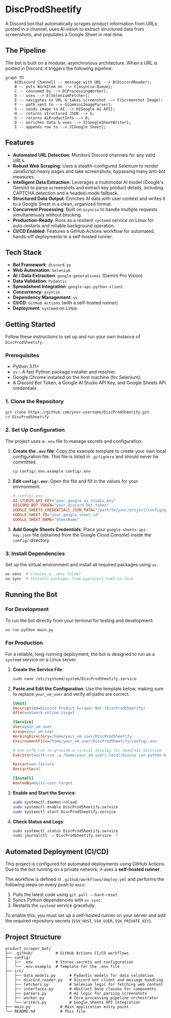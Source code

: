 # DiscProdSheetify

A Discord bot that automatically scrapes product information from URLs posted in a channel, uses AI vision to extract structured data from screenshots, and populates a Google Sheet in real-time.

## The Pipeline

The bot is built on a modular, asynchronous architecture. When a URL is posted in Discord, it triggers the following pipeline:

```mermaid
graph TD
    A[Discord Channel] -- message with URL --> B(DiscordReader);
    B -- puts WorkItem on --> C{asyncio.Queue};
    C -- consumed by --> D[ProcessingWorker];
    D -- uses --> E[SeleniumFetcher];
    E -- navigates to URL & takes screenshot --> F(Screenshot Image);
    F -- path sent to --> G[GeminiImageParser];
    G -- sends image to AI --> H{Google AI API};
    H -- returns structured JSON --> G;
    G -- returns AiProductInfo --> D;
    D -- enriches data & uses --> I[GoogleSheetWriter];
    I -- appends row to --> J[Google Sheet];
```

## Features

- **Automated URL Detection**: Monitors Discord channels for any valid URLs.
- **Robust Web Scraping**: Uses a stealth-configured Selenium to render JavaScript-heavy pages and take screenshots, bypassing many anti-bot measures.
- **Intelligent Data Extraction**: Leverages a multimodal AI model (Google's Gemini) to parse screenshots and extract key product details, including CAPTCHA detection and a headed-mode fallback.
- **Structured Data Output**: Enriches AI data with user context and writes it to a Google Sheet in a clean, organized format.
- **Concurrent Processing**: Built on `asyncio` to handle multiple requests simultaneously without blocking.
- **Production-Ready**: Runs as a resilient `systemd` service on Linux for auto-restarts and reliable background operation.
- **CI/CD Enabled**: Features a GitHub Actions workflow for automated, hands-off deployments to a self-hosted runner.

## Tech Stack

- **Bot Framework**: `discord.py`
- **Web Automation**: `Selenium`
- **AI / Data Extraction**: `google-generativeai` (Gemini Pro Vision)
- **Data Validation**: `Pydantic`
- **Spreadsheet Integration**: `google-api-python-client`
- **Concurrency**: `asyncio`
- **Dependency Management**: `uv`
- **CI/CD**: `GitHub Actions` (with a self-hosted runner)
- **Deployment**: `systemd` on Linux

## Getting Started

Follow these instructions to set up and run your own instance of `DiscProdSheetify`.

### Prerequisites

- Python 3.11+
- `uv` - A fast Python package installer and resolver.
- Google Chrome installed on the host machine (for Selenium).
- A Discord Bot Token, a Google AI Studio API Key, and Google Sheets API credentials.

### 1. Clone the Repository

```bash
git clone https://github.com/your-username/DiscProdSheetify.git
cd DiscProdSheetify
```

### 2. Set Up Configuration

The project uses a `.env` file to manage secrets and configuration.

1.  **Create the `.env` file**: Copy the example template to create your own local configuration file. This file is listed in `.gitignore` and should never be committed.
    ```bash
    cp config/.env.example config/.env
    ```

2.  **Edit `config/.env`**: Open the file and fill in the values for your environment.
    ```ini
    # config/.env
    AI_STUDIO_API_KEY="your_google_ai_studio_key"
    DISCORD_BOT_TOKEN="your_discord_bot_token"
    GOOGLE_SHEETS_CREDENTIALS_JSON_PATH="/path/to/your/project/config/google-sheets-api-key.json"
    GOOGLE_SHEET_ID="your_google_sheet_id"
    GOOGLE_SHEET_NAME="SheetName"
    ```

3.  **Add Google Sheets Credentials**: Place your `google-sheets-api-key.json` file (obtained from the Google Cloud Console) inside the `config/` directory.

### 3. Install Dependencies

Set up the virtual environment and install all required packages using `uv`.

```bash
uv venv  # Creates a .venv folder
uv sync  # Installs packages from pyproject.toml/uv.lock
```

## Running the Bot

### For Development

To run the bot directly from your terminal for testing and development:

```bash
uv run python main.py
```

### For Production

For a reliable, long-running deployment, the bot is designed to run as a `systemd` service on a Linux server.

1.  **Create the Service File**:
    ```bash
    sudo nano /etc/systemd/system/DiscProdSheetify.service
    ```

2.  **Paste and Edit the Configuration**: Use the template below, making sure to replace `your_vm_user` and verify all paths are correct.
    ```ini
    [Unit]
    Description=Discord Product Scraper Bot (DiscProdSheetify)
    After=network-online.target

    [Service]
    User=your_vm_user
    Group=your_vm_user
    WorkingDirectory=/home/your_vm_user/DiscProdSheetify
    EnvironmentFile=/home/your_vm_user/DiscProdSheetify/config/.env
    
    # Use xvfb-run to provide a virtual display for headless Selenium
    ExecStart=xvfb-run -a /home/your_vm_user/.local/bin/uv run python main.py
    
    Restart=on-failure
    RestartSec=5

    [Install]
    WantedBy=multi-user.target
    ```

3.  **Enable and Start the Service**:
    ```bash
    sudo systemctl daemon-reload
    sudo systemctl enable DiscProdSheetify.service
    sudo systemctl start DiscProdSheetify.service
    ```

4.  **Check Status and Logs**:
    ```bash
    sudo systemctl status DiscProdSheetify.service
    sudo journalctl -u DiscProdSheetify.service -f
    ```

## Automated Deployment (CI/CD)

This project is configured for automated deployments using GitHub Actions. Due to the bot running on a private network, it uses a **self-hosted runner**.

The workflow is defined in `.github/workflows/deploy.yml` and performs the following steps on every push to `main`:
1.  Pulls the latest code using `git pull --hard-reset`.
2.  Syncs Python dependencies with `uv sync`.
3.  Restarts the `systemd` service gracefully.

To enable this, you must set up a self-hosted runner on your server and add the required repository secrets (`SSH_HOST`, `SSH_USER`, `SSH_PRIVATE_KEY`).

## Project Structure

```
product_scraper_bot/
├── .github/          # GitHub Actions CI/CD workflows
├── config/
│   ├── .env          # Stores secrets and configuration
│   └── .env.example  # Template for the .env file
├── src/
│   ├── data_models.py      # Pydantic models for data validation
│   ├── discord_reader.py   # Discord bot client and message handling
│   ├── fetchers.py         # Selenium logic for fetching web content
│   ├── interfaces.py       # Abstract base classes for components
│   ├── parsers.py          # AI logic for parsing screenshots
│   ├── worker.py           # Core processing pipeline orchestrator
│   └── writers.py          # Google Sheets API integration
├── main.py             # Main application entry point
└── README.md           # This file
```